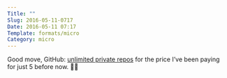```yaml
---
Title: ""
Slug: 2016-05-11-0717
Date: 2016-05-11 07:17
Template: formats/micro
Category: micro
---
```


Good move, GitHub: [unlimited private repos] for the price I’ve been paying for just 5 before now. 👏🏼

[unlimited private repos]: https://github.com/blog/2164-introducing-unlimited-private-repositories
